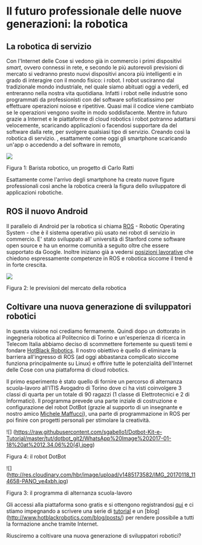 # Il futuro professionale delle nuove generazioni: la robotica #

## La robotica di servizio ##
 
Con l'Internet delle Cose si vedono già in commercio i primi  dispositivi *smart*, ovvero connessi in rete, e secondo le più  autorevoli previsioni di mercato si vedranno presto nuovi dispositivi ancora più intelligenti e in grado di interagire con il mondo fisico: i robot.
I robot usciranno dal tradizionale mondo industriale, nel quale siamo abituati oggi a vederli, ed entreranno nella nostra vita quotidiana. Infatti i robot nelle industrie sono programmati da professionisti con del software sofisticatissimo per effettuare operazioni noiose e ripetitive. Quasi mai il codice viene cambiato se le operazioni vengono svolte in modo soddisfacente. Mentre in futuro grazie a Internet e le piattaforme di cloud robotics i robot potranno adattarsi velocemente, scaricando applicazioni  o facendosi supportare da del software dalla rete, per svolgere qualsiasi tipo di servizio. Creando così la robotica di servizio. , esattamente come oggi gli smartphone scaricando un'app o accedendo a del software in remoto,  

![ ](http://images.milano.corriereobjects.it/methode_image/socialshare/2015/08/20/e1026e32-4752-11e5-aa5e-2130add6a46c.jpg)

Figura 1: Barista robotico, un progetto di Carlo Ratti


Esattamente come l'arrivo degli smartphone ha creato nuove figure professionali così anche la robotica creerà la figura dello sviluppatore di applicazioni robotiche.

## ROS il nuovo Android #

Il parallelo di Android per la robotica si chiama [ROS](http://wiki.ros.org/it) - Robotic Operating System - che è il sistema operativo più usato nei robot di servizio in commercio. E' stato sviluppato all' università di Stanford come software open source e ha un enorme comunità a seguito oltre che essere supportato da Google. Inoltre iniziano già a vedersi [posizioni lavorative](http://www.ros.org/news/jobs/) che chiedono espressamente competenze in ROS e robotica siccome il trend è in forte crescita.

![](https://www.gminsights.com/assets/img/service-robotics-market-size.png)

Figura 2: le previsioni del mercato della robotica

## Coltivare una nuova generazione di sviluppatori robotici ##

In questa visione noi crediamo fermamente. Quindi dopo un dottorato in ingegneria robotica al Politecnico di Torino e un'esperienza di ricerca in Telecom Italia abbiamo deciso di scommettere fortemente su questi temi e fondare [HotBlack Robotics](www.hotblackrobotics.com). Il nostro obiettivo è quello di eliminare la barriera all'ingresso di ROS (ad oggi abbastanza complicato siccome funziona principalmente su Linux) e offrire tutte le potenzialità dell'Internet delle Cose con una piattaforma di cloud robotics.

Il primo esperimento è stato quello di fornire un percorso di alternanza scuola-lavoro all'ITIS Avogadro di Torino dove ci ha visti coinvolgere 3 classi di quarta per un totale di 90 ragazzi (1 classe di Elettrotecnici e 2 di Informatici). Il programma prevede una parte inziale di costruzione e configurazione del robot DotBot (grazie al supporto di un insegnante e nostro amico [Michele Maffucci](http://www.maffucci.it/)), una parte di programmazione in ROS per poi finire con progetti personali per stimolare la creatività.

![] (https://raw.githubusercontent.com/sgabello1/Dotbot-Kit-e-Tutorial/master/tut/dotbot_git2/WhatsApp%20Image%202017-01-18%20at%2012.34.06%20(4).jpeg) 

Figura 4: il robot DotBot

![] (http://res.cloudinary.com/hbr/image/upload/v1485173582/IMG_20170118_114658-PANO_ye4xbh.jpg)

Figura 3: il programma di alternanza scuola-lavoro

Gli accessi alla piattaforma sono gratis e si ottengono registrandosi [qui](http://www.hotblackrobotics.com/register) e ci stiamo impegnando a scrivere una serie di [tutorial](http://www.hotblackrobotics.com/forum/support) e un [blog] (http://www.hotblackrobotics.com/blog/posts/) per rendere possibile a tutti la formazione anche tramite Internet.

Riusciremo a coltivare una nuova generazione di sviluppatori robotici?


